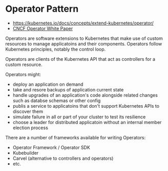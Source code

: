 # Operator Pattern

- https://kubernetes.io/docs/concepts/extend-kubernetes/operator/
- [CNCF Operator White Paper](https://github.com/cncf/tag-app-delivery/blob/163962c4b1cd70d085107fc579e3e04c2e14d59c/operator-wg/whitepaper/Operator-WhitePaper_v1-0.md)

Operators are software extensions to Kubernetes that make use of
custom resources to manage applicatoins and their
components. Operators follow Kubernetes principles, notably the
control loop.

Operators are clients of the Kubernetes API that act as controllers
for a custom resource.

Operators might:
- deploy an application on demand
- take and resore backups of application current state
- handle upgrades of an application's code alongside
  related changes such as databse schemas or other config
- publis a service to applicatoins that don't support
  Kubernetes APIs to discover them
- simulate failure in all or part of your cluster to test
  its resilience
- choose a leader for distributed applicatoin without
  an internal member election process

There are a number of frameworks available for writing Operators:
- Operator Framework / Operator SDK
- Kubebuilder
- Carvel (alternative to controllers and operators)
- etc.
